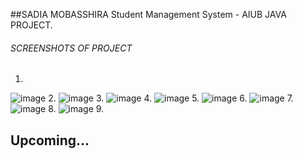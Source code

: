 ##SADIA MOBASSHIRA
Student Management System - AIUB JAVA PROJECT.
###### SCREENSHOTS OF PROJECT
1.
![image](https://user-images.githubusercontent.com/120294560/206921447-a4db3203-f474-4530-a09a-54a9141ad84d.png)
2.
![image](https://user-images.githubusercontent.com/120294560/206921546-f994ac88-a0ac-4781-b4a7-7ac40f30b10b.png)
3.
![image](https://user-images.githubusercontent.com/120294560/206921559-795d7f30-2f61-42a8-abb8-7e6158ae3cf9.png)
4.
![image](https://user-images.githubusercontent.com/120294560/206921565-018e1604-8b8d-4349-a98f-4fc194704237.png)
5.
![image](https://user-images.githubusercontent.com/120294560/206921617-cdf6d269-6358-4c94-bb86-e514966619fb.png)
6.
![image](https://user-images.githubusercontent.com/120294560/206921624-48d28a80-5ccb-469a-be80-9ac65476bc22.png)
7.
![image](https://user-images.githubusercontent.com/120294560/206921633-696592fc-bee2-4390-b5e9-ba6136aad8e5.png)
8.
![image](https://user-images.githubusercontent.com/120294560/206921643-f44f7972-f732-4721-adee-4f4d6b20ccaa.png)
9.
## Upcoming...
